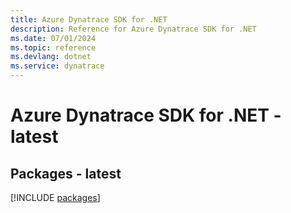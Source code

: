 ```yaml
---
title: Azure Dynatrace SDK for .NET
description: Reference for Azure Dynatrace SDK for .NET
ms.date: 07/01/2024
ms.topic: reference
ms.devlang: dotnet
ms.service: dynatrace
---
```

# Azure Dynatrace SDK for .NET - latest
## Packages - latest
[!INCLUDE [packages](dynatrace-index.md)]